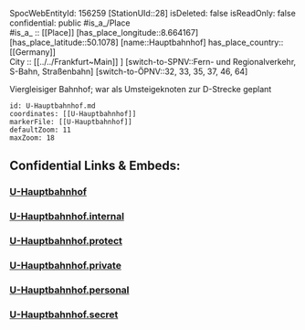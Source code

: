 ﻿---
location: [50.1078,8.664167] 
type: Station 
mapzoom: [8,18] 
mapmarker: subway 
tags:
- geo/station/subway
---
SpocWebEntityId: 156259
[StationUId::28] 
isDeleted: false
isReadOnly: false
confidential: public
#is_a_/Place  
#is_a_ :: [[Place]] 
[has_place_longitude::8.664167] 
[has_place_latitude::50.1078] 
[name::Hauptbahnhof] 
has_place_country:: [[Germany]]  
City :: [[../../Frankfurt~Main]] ] 
[switch-to-SPNV::Fern- und Regionalverkehr, S-Bahn, Straßenbahn] 
[switch-to-ÖPNV::32, 33, 35, 37, 46, 64] 

Viergleisiger Bahnhof; war als Umsteigeknoten zur D-Strecke geplant

```leaflet
id: U-Hauptbahnhof.md
coordinates: [[U-Hauptbahnhof]] 
markerFile: [[U-Hauptbahnhof]] 
defaultZoom: 11 
maxZoom: 18
```


## Confidential Links & Embeds: 

### [U-Hauptbahnhof](/_public/Earth/Continent/Europe/Europe~Central/Germany/Germany~West/Hessen/counties~Hessen/Frankfurt~Main/Stations-FFM~U/U-Hauptbahnhof.md) 

### [U-Hauptbahnhof.internal](/_internal/Earth/Continent/Europe/Europe~Central/Germany/Germany~West/Hessen/counties~Hessen/Frankfurt~Main/Stations-FFM~U/U-Hauptbahnhof.internal.md) 

### [U-Hauptbahnhof.protect](/_protect/Earth/Continent/Europe/Europe~Central/Germany/Germany~West/Hessen/counties~Hessen/Frankfurt~Main/Stations-FFM~U/U-Hauptbahnhof.protect.md) 

### [U-Hauptbahnhof.private](/_private/Earth/Continent/Europe/Europe~Central/Germany/Germany~West/Hessen/counties~Hessen/Frankfurt~Main/Stations-FFM~U/U-Hauptbahnhof.private.md) 

### [U-Hauptbahnhof.personal](/_personal/Earth/Continent/Europe/Europe~Central/Germany/Germany~West/Hessen/counties~Hessen/Frankfurt~Main/Stations-FFM~U/U-Hauptbahnhof.personal.md) 

### [U-Hauptbahnhof.secret](/_secret/Earth/Continent/Europe/Europe~Central/Germany/Germany~West/Hessen/counties~Hessen/Frankfurt~Main/Stations-FFM~U/U-Hauptbahnhof.secret.md) 
